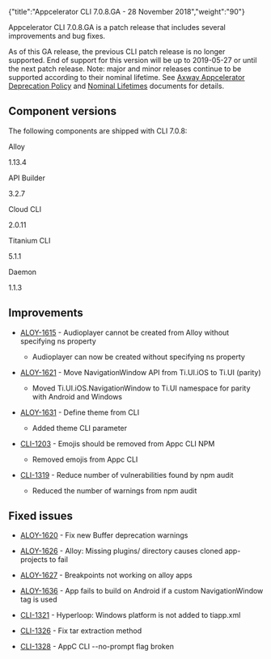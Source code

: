 {"title":"Appcelerator CLI 7.0.8.GA - 28 November 2018","weight":"90"} 

Appcelerator CLI 7.0.8.GA is a patch release that includes several improvements and bug fixes.

As of this GA release, the previous CLI patch release is no longer supported. End of support for this version will be up to 2019-05-27 or until the next patch release. Note: major and minor releases continue to be supported according to their nominal lifetime. See [Axway Appcelerator Deprecation Policy](/docs/appc/AMPLIFY_Appcelerator_Services_Overview/Axway_Appcelerator_Deprecation_Policy/) and [Nominal Lifetimes](/docs/appc/AMPLIFY_Appcelerator_Services_Overview/Axway_Appcelerator_Product_Lifecycle/#NominalLifetimes) documents for details.

## Component versions

The following components are shipped with CLI 7.0.8:

Alloy

1.13.4

API Builder

3.2.7

Cloud CLI

2.0.11

Titanium CLI

5.1.1

Daemon

1.1.3

## Improvements

*   [ALOY-1615](https://jira.appcelerator.org/browse/ALOY-1615) - Audioplayer cannot be created from Alloy without specifying ns property
    
    *   Audioplayer can now be created without specifying ns property
        
*   [ALOY-1621](https://jira.appcelerator.org/browse/ALOY-1621) - Move NavigationWindow API from Ti.UI.iOS to Ti.UI (parity)
    
    *   Moved Ti.UI.iOS.NavigationWindow to Ti.UI namespace for parity with Android and Windows
        
*   [ALOY-1631](https://jira.appcelerator.org/browse/ALOY-1631) - Define theme from CLI
    
    *   Added theme CLI parameter
        
*   [CLI-1203](https://jira.appcelerator.org/browse/CLI-1203) - Emojis should be removed from Appc CLI NPM
    
    *   Removed emojis from Appc CLI
        
*   [CLI-1319](https://jira.appcelerator.org/browse/CLI-1319) - Reduce number of vulnerabilities found by npm audit
    
    *   Reduced the number of warnings from npm audit
        

## Fixed issues

*   [ALOY-1620](https://jira.appcelerator.org/browse/ALOY-1620) - Fix new Buffer deprecation warnings
    
*   [ALOY-1626](https://jira.appcelerator.org/browse/ALOY-1626) - Alloy: Missing plugins/ directory causes cloned app-projects to fail
    
*   [ALOY-1627](https://jira.appcelerator.org/browse/ALOY-1627) - Breakpoints not working on alloy apps
    
*   [ALOY-1636](https://jira.appcelerator.org/browse/ALOY-1636) - App fails to build on Android if a custom NavigationWindow tag is used
    
*   [CLI-1321](https://jira.appcelerator.org/browse/CLI-1321) - Hyperloop: Windows platform is not added to tiapp.xml
    
*   [CLI-1326](https://jira.appcelerator.org/browse/CLI-1326) - Fix tar extraction method
    
*   [CLI-1328](https://jira.appcelerator.org/browse/CLI-1328) - AppC CLI --no-prompt flag broken